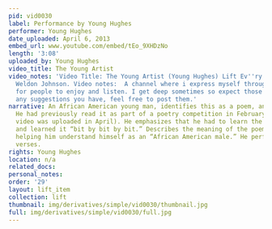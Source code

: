 ```yaml
---
pid: vid0030
label: Performance by Young Hughes
performer: Young Hughes
date_uploaded: April 6, 2013
embed_url: www.youtube.com/embed/tEo_9XHDzNo
length: '3:08'
uploaded_by: Young Hughes
video_title: The Young Artist
video_notes: 'Video Title: The Young Artist (Young Hughes) Lift Ev''ry Voice and Sing-James
  Weldon Johnson. Video notes:  A channel where i express myself through the arts
  for people to enjoy and listen. I get deep sometimes so expect those to come, and
  any suggestions you have, feel free to post them.'
narrative: An African American young man, identifies this as a poem, and recites dramatically.
  He had previously read it as part of a poetry competition in February (though the
  video was uploaded in April). He emphasizes that he had to learn the entire poem
  and learned it “bit by bit by bit.” Describes the meaning of the poem to him in
  helping him understand himself as an “African American male.” He performs all three
  verses.
rights: Young Hughes
location: n/a
related_docs: 
personal_notes: 
order: '29'
layout: lift_item
collection: lift
thumbnail: img/derivatives/simple/vid0030/thumbnail.jpg
full: img/derivatives/simple/vid0030/full.jpg
---
```


